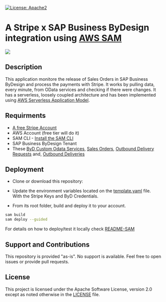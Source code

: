 [![License: Apache2](https://img.shields.io/badge/License-Apache2-green.svg)](https://opensource.org/licenses/Apache-2.0)
# A Stripe x SAP Business ByDesign integration using [AWS SAM](https://aws.amazon.com/serverless/sam/)
[![](https://i.imgur.com/uwpTfCB.png)](https://i.imgur.com/uwpTfCB.png)

## Description
This application monitore the release of Sales Orders in SAP Business ByDesign and process the payments with Stripe. It works by pulling data, every minute, from OData services and checking if there were changes. It has a serverless, loosely coupled architecture and has been implemented using [AWS Serverless Application Model](https://aws.amazon.com/serverless/sam/).


## Requirments
* [A free Stripe Account](https://dashboard.stripe.com/)
* AWS Account (free tier will do it)
* SAM CLI - [Install the SAM CLI](https://docs.aws.amazon.com/serverless-application-model/latest/developerguide/serverless-sam-cli-install.html)
* SAP Business ByDesign Tenant
* These [ByD Custom Odata Services](https://github.com/SAP-samples/sapbydesign-api-samples/), [Sales Orders](https://github.com/SAP-samples/sapbydesign-api-samples/blob/master/Custom%20OData%20Services/khsalesorder.xml), [Outbound Delivery Requests](https://github.com/SAP-samples/sapbydesign-api-samples/blob/master/Custom%20OData%20Services/khoutbounddeliveryrequest.xml) and, [Outbound Deliveries](https://github.com/SAP-samples/sapbydesign-api-samples/blob/master/Custom%20OData%20Services/khoutbounddelivery.xml)

## Deployment
* Clone or download this repository:
* Update the environment variables located on the [template.yaml](template.yaml) file. With the Stripe Keys and ByD Credentials.

* From its root folder, build and deploy it to your account.
```bash
sam build
sam deploy --guided
```
For details on how to deploy/test it locally check [README-SAM](README-SAM.md)
 
## Support and Contributions
This repository is provided "as-is". No support is available. Feel free to open issues or provide pull requests.

## License
This project is licensed under the Apache Software License, version 2.0 except as noted otherwise in the [LICENSE](LICENSES/Apache-2.0.txt) file.

